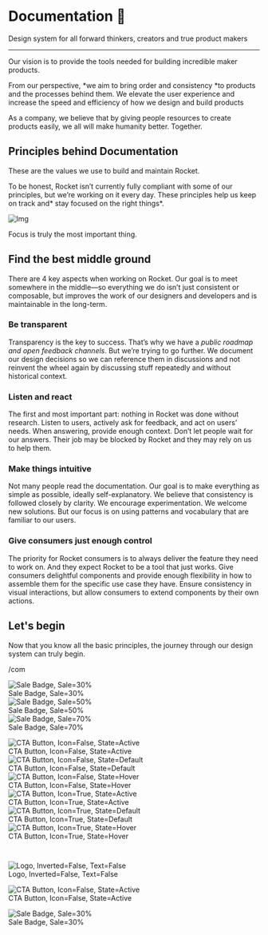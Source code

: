
# Documentation 🚀

Design system for all forward thinkers, creators and true product makers

---

Our vision is to provide the tools needed for building incredible maker products.

From our perspective, *we aim to bring order and consistency *to products and the processes behind them. We elevate the user experience and increase the speed and efficiency of how we design and build products

As a company, we believe that by giving people resources to create products easily, we all will make humanity better. Together.

## Principles behind Documentation

These are the values we use to build and maintain Rocket.

To be honest, Rocket isn’t currently fully compliant with some of our principles, but we’re working on it every day. These principles help us keep on track and* stay focused on the right things*.

![Img](https://studio-assets.supernova.io/design-systems/14533/9289758a-6300-472a-bbc6-a57098081abf.jpeg)

Focus is truly the most important thing.

## Find the best middle ground

There are 4 key aspects when working on Rocket. Our goal is to meet somewhere in the middle—so everything we do isn’t just consistent or composable, but improves the work of our designers and developers and is maintainable in the long-term.

### Be transparent

Transparency is the key to success. That’s why we have a *public roadmap and open feedback channels*. But we’re trying to go further. We document our design decisions so we can reference them in discussions and not reinvent the wheel again by discussing stuff repeatedly and without historical context.

### Listen and react

The first and most important part: nothing in Rocket was done without research. Listen to users, actively ask for feedback, and act on users’ needs. When answering, provide enough context. Don’t let people wait for our answers. Their job may be blocked by Rocket and they may rely on us to help them.

### Make things intuitive

Not many people read the documentation. Our goal is to make everything as simple as possible, ideally self-explanatory. We believe that consistency is followed closely by clarity. We encourage experimentation. We welcome new solutions. But our focus is on using patterns and vocabulary that are familiar to our users.

### Give consumers just enough control

The priority for Rocket consumers is to always deliver the feature they need to work on. And they expect Rocket to be a tool that just works. Give consumers delightful components and provide enough flexibility in how to assemble them for the specific use case they have. Ensure consistency in visual interactions, but allow consumers to extend components by their own actions.

## Let's begin

Now that you know all the basic principles, the journey through our design system can truly begin.

/com

  
![Sale Badge, Sale=30%](https://studio-assets.supernova.io/design-systems/14533/93f73ab7-6ba2-46b2-9355-2e56e6a28433.png)  
Sale Badge, Sale=30%  
![Sale Badge, Sale=50%](https://studio-assets.supernova.io/design-systems/14533/91a0a916-b213-4f22-9983-e407a70af564.png)  
Sale Badge, Sale=50%  
![Sale Badge, Sale=70%](https://studio-assets.supernova.io/design-systems/14533/e12160e7-78c8-4fd2-a319-38c3895c5f5c.png)  
Sale Badge, Sale=70%  


  
![CTA Button, Icon=False, State=Active](https://studio-assets.supernova.io/design-systems/14533/c8e97126-b50f-4fc4-aa52-197e2e05532b.png)  
CTA Button, Icon=False, State=Active  
![CTA Button, Icon=False, State=Default](https://studio-assets.supernova.io/design-systems/14533/ed915f4a-5c0c-46a0-bd3e-7e40373d08b6.png)  
CTA Button, Icon=False, State=Default  
![CTA Button, Icon=False, State=Hover](https://studio-assets.supernova.io/design-systems/14533/1a3e1f37-5f01-483e-aae3-0c50e11eb136.png)  
CTA Button, Icon=False, State=Hover  
![CTA Button, Icon=True, State=Active](https://studio-assets.supernova.io/design-systems/14533/139e95be-a6d4-4a85-b82c-61f9a85c9cb3.png)  
CTA Button, Icon=True, State=Active  
![CTA Button, Icon=True, State=Default](https://studio-assets.supernova.io/design-systems/14533/d7a9171c-749d-4ba6-8d07-b85c41da0b42.png)  
CTA Button, Icon=True, State=Default  
![CTA Button, Icon=True, State=Hover](https://studio-assets.supernova.io/design-systems/14533/840ce796-135d-40ef-9a30-8093761f3da8.png)  
CTA Button, Icon=True, State=Hover  


```javascript  
  
```

  
![Logo, Inverted=False, Text=False](https://studio-assets.supernova.io/design-systems/14533/7c32a70d-4722-4de7-90bc-95a516c46d7e.png)  
Logo, Inverted=False, Text=False  


  
  


  
![CTA Button, Icon=False, State=Active](https://studio-assets.supernova.io/design-systems/14533/c8e97126-b50f-4fc4-aa52-197e2e05532b.png)  
CTA Button, Icon=False, State=Active  


  
![Sale Badge, Sale=30%](https://studio-assets.supernova.io/design-systems/14533/93f73ab7-6ba2-46b2-9355-2e56e6a28433.png)  
Sale Badge, Sale=30%  
